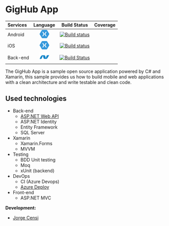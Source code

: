 

# GigHub App

| Services | Language      | Build Status | Coverage  |
| :-------------|:-------------:| :-----------:| :--------:|
| Android    | <img src="art/xamarin.png" width="30"/> |[![Build status](https://build.appcenter.ms/v0.1/apps/3f8f5372-4a28-482f-95e0-fb6baf0748ae/branches/develop/badge)](https://appcenter.ms)|
| iOS    | <img src="art/xamarin.png" width="30"/> |[![Build status](https://build.appcenter.ms/v0.1/apps/7c7b80e1-e59f-4c9c-a473-ef44b1999e5d/branches/develop/badge)](https://appcenter.ms)|
| Back-end    | <img src="art/dotnet.svg" width="30"/> |[![Build Status](https://jorgecensi.visualstudio.com/GigHub/_apis/build/status/GigHub-ASP.NET-CI?branchName=master)](https://jorgecensi.visualstudio.com/GigHub/_build/latest?definitionId=4&branchName=master)|

The GigHub App is a sample open source application powered by C# and Xamarin, this sample provides us how to build mobile and web applications with a clean architecture and write testable and clean code.

## Used technologies

* Back-end
  * [ASP.NET Web API](https://github.com/jorgecensi/GigHub)
  * ASP.NET Identity 
  * Entity Framework
  * SQL Server
* Xamarin
  * Xamarin.Forms  
  * MVVM  
* Testing
  * BDD Unit testing
  * Moq
  * xUnit (backend)    
* DevOps
  * CI (Azure Devops)
  * [Azure Deploy](https://gighub.azurewebsites.net/)  
* Front-end
  * ASP.NET MVC

**Development:**

* [Jorge Censi](https://github.com/jorgecensi)

